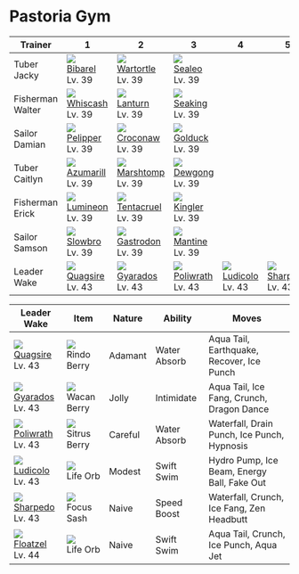 # Pastoria Gym

Trainer          | 1                                    | 2                                    | 3                                    | 4                                    | 5                                    | 6                                    
---              | ---                                  | ---                                  | ---                                  | ---                                  | ---                                  | ---                                  
Tuber Jacky      | ![][400]<br> [Bibarel]<br> Lv. 39    | ![][008]<br> [Wartortle]<br> Lv. 39  | ![][364]<br> [Sealeo]<br> Lv. 39     
Fisherman Walter | ![][340]<br> [Whiscash]<br> Lv. 39   | ![][171]<br> [Lanturn]<br> Lv. 39    | ![][119]<br> [Seaking]<br> Lv. 39    
Sailor Damian    | ![][279]<br> [Pelipper]<br> Lv. 39   | ![][159]<br> [Croconaw]<br> Lv. 39   | ![][055]<br> [Golduck]<br> Lv. 39    
Tuber Caitlyn    | ![][184]<br> [Azumarill]<br> Lv. 39  | ![][259]<br> [Marshtomp]<br> Lv. 39  | ![][087]<br> [Dewgong]<br> Lv. 39    
Fisherman Erick  | ![][457]<br> [Lumineon]<br> Lv. 39   | ![][073]<br> [Tentacruel]<br> Lv. 39 | ![][099]<br> [Kingler]<br> Lv. 39    
Sailor Samson    | ![][080]<br> [Slowbro]<br> Lv. 39    | ![][423]<br> [Gastrodon]<br> Lv. 39  | ![][226]<br> [Mantine]<br> Lv. 39    
Leader Wake      | ![][195]<br> [Quagsire]<br> Lv. 43   | ![][130]<br> [Gyarados]<br> Lv. 43   | ![][062]<br> [Poliwrath]<br> Lv. 43  | ![][272]<br> [Ludicolo]<br> Lv. 43   | ![][319]<br> [Sharpedo]<br> Lv. 43   | ![][419]<br> [Floatzel]<br> Lv. 44   

Leader Wake                         | Item                               | Nature  | Ability      | Moves                                      
---                                 | ---                                | ---     | ---          | ---                                        
![][195]<br> [Quagsire]<br> Lv. 43  | ![][rindo-berry]<br> Rindo Berry   | Adamant | Water Absorb | Aqua Tail, Earthquake, Recover, Ice Punch  
![][130]<br> [Gyarados]<br> Lv. 43  | ![][wacan-berry]<br> Wacan Berry   | Jolly   | Intimidate   | Aqua Tail, Ice Fang, Crunch, Dragon Dance  
![][062]<br> [Poliwrath]<br> Lv. 43 | ![][sitrus-berry]<br> Sitrus Berry | Careful | Water Absorb | Waterfall, Drain Punch, Ice Punch, Hypnosis
![][272]<br> [Ludicolo]<br> Lv. 43  | ![][life-orb]<br> Life Orb         | Modest  | Swift Swim   | Hydro Pump, Ice Beam, Energy Ball, Fake Out
![][319]<br> [Sharpedo]<br> Lv. 43  | ![][focus-sash]<br> Focus Sash     | Naive   | Speed Boost  | Waterfall, Crunch, Ice Fang, Zen Headbutt  
![][419]<br> [Floatzel]<br> Lv. 44  | ![][life-orb]<br> Life Orb         | Naive   | Swift Swim   | Aqua Tail, Crunch, Ice Punch, Aqua Jet     



[Wartortle]: ../../pokemon_changes/008/
[Golduck]: ../../pokemon_changes/055/
[Poliwrath]: ../../pokemon_changes/062/
[Tentacruel]: ../../pokemon_changes/073/
[Slowbro]: ../../pokemon_changes/080/
[Dewgong]: ../../pokemon_changes/087/
[Kingler]: ../../pokemon_changes/099/
[Seaking]: ../../pokemon_changes/119/
[Gyarados]: ../../pokemon_changes/130/
[Croconaw]: ../../pokemon_changes/159/
[Lanturn]: ../../pokemon_changes/171/
[Azumarill]: ../../pokemon_changes/184/
[Quagsire]: ../../pokemon_changes/195/
[Mantine]: ../../pokemon_changes/226/
[Marshtomp]: ../../pokemon_changes/259/
[Ludicolo]: ../../pokemon_changes/272/
[Pelipper]: ../../pokemon_changes/279/
[Sharpedo]: ../../pokemon_changes/319/
[Whiscash]: ../../pokemon_changes/340/
[Sealeo]: ../../pokemon_changes/364/
[Bibarel]: ../../pokemon_changes/400/
[Floatzel]: ../../pokemon_changes/419/
[Gastrodon]: ../../pokemon_changes/423/
[Lumineon]: ../../pokemon_changes/457/
[focus-sash]: ../img/items/focus-sash.png
[life-orb]: ../img/items/life-orb.png
[rindo-berry]: ../img/items/rindo-berry.png
[sitrus-berry]: ../img/items/sitrus-berry.png
[wacan-berry]: ../img/items/wacan-berry.png
[008]: ../img/pokemon/008.png
[055]: ../img/pokemon/055.png
[062]: ../img/pokemon/062.png
[073]: ../img/pokemon/073.png
[080]: ../img/pokemon/080.png
[087]: ../img/pokemon/087.png
[099]: ../img/pokemon/099.png
[119]: ../img/pokemon/119.png
[130]: ../img/pokemon/130.png
[159]: ../img/pokemon/159.png
[171]: ../img/pokemon/171.png
[184]: ../img/pokemon/184.png
[195]: ../img/pokemon/195.png
[226]: ../img/pokemon/226.png
[259]: ../img/pokemon/259.png
[272]: ../img/pokemon/272.png
[279]: ../img/pokemon/279.png
[319]: ../img/pokemon/319.png
[340]: ../img/pokemon/340.png
[364]: ../img/pokemon/364.png
[400]: ../img/pokemon/400.png
[419]: ../img/pokemon/419.png
[423]: ../img/pokemon/423.png
[457]: ../img/pokemon/457.png

